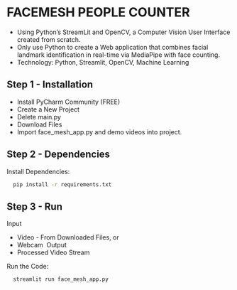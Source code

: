 
# FACEMESH PEOPLE COUNTER 

- Using Python’s StreamLit and OpenCV, a Computer Vision User Interface created
  from scratch.
- Only use Python to create a Web application that combines facial landmark
  identification in real-time via MediaPipe with face counting.
- Technology: Python, Streamlit, OpenCV, Machine Learning

## Step 1 - Installation

- Install PyCharm Community (FREE)
- Create a New Project 
- Delete main.py
- Download Files
- Import face_mesh_app.py and demo videos into project.

## Step 2 - Dependencies
Install Dependencies:

```bash
  pip install -r requirements.txt
```

## Step 3 - Run

Input
- Video - From Downloaded Files, or
- Webcam 
Output
- Processed Video Stream

Run the Code:
```bash
  streamlit run face_mesh_app.py
```

